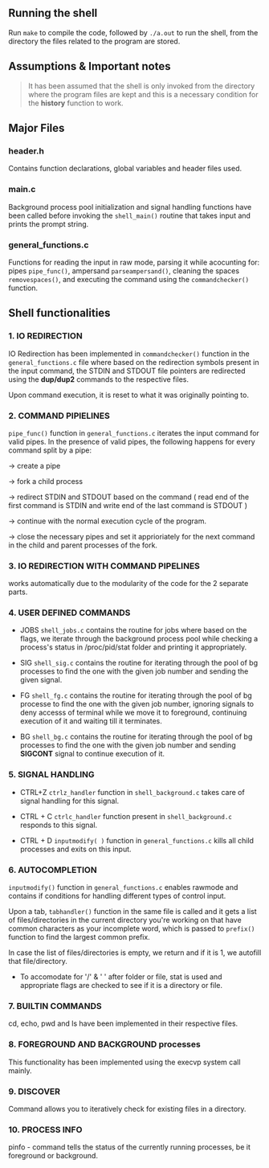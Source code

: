 ## Running the shell

Run `make` to compile the code, followed by `./a.out` to run the shell, from the directory the files related to the program are stored.

## Assumptions & Important notes

> It has been assumed that the shell is only invoked from the directory where the program files are kept and this is a necessary condition for the **history** function to work.

## Major Files

### header.h

Contains function declarations, global variables and header files used.

### main.c

Background process pool initialization and signal handling functions have been called before invoking the `shell_main()` routine that takes input and prints the prompt string.

### general_functions.c

Functions for reading the input in raw mode, parsing it while acocunting for: pipes `pipe_func()`, ampersand `parseampersand()`, cleaning the spaces `removespaces()`, and executing the command using the `commandchecker()` function.

## Shell functionalities

### 1. IO REDIRECTION

IO Redirection has been implemented in `commandchecker()` function in the `general_functions.c` file where based on the redirection symbols present in the input command, the STDIN and STDOUT file pointers are redirected using the **dup/dup2** commands to the respective files.

Upon command execution, it is reset to what it was originally pointing to.

### 2. COMMAND PIPIELINES

`pipe_func()` function in `general_functions.c` iterates the input command for valid pipes.
In the presence of valid pipes, the following happens for every command split by a pipe:

-> create a pipe

-> fork a child process

-> redirect STDIN and STDOUT based on the command ( read end of the first command is STDIN and write end of the last command is STDOUT )

-> continue with the normal execution cycle of the program.

-> close the necessary pipes and set it apprioriately for the next command in the child and parent processes of the fork.

### 3. IO REDIRECTION WITH COMMAND PIPELINES

works automatically due to the modularity of the code for the 2 separate parts.

### 4. USER DEFINED COMMANDS

* JOBS
`shell_jobs.c` contains the routine for jobs where based on the flags, we iterate through the background process pool while checking a process's status in /proc/pid/stat folder and printing it appropriately.

* SIG
`shell_sig.c` contains the routine for iterating through the pool of bg processes to find the one with the given job number and sending the given signal.

* FG
`shell_fg.c` contains the routine for iterating through the pool of bg processe to find the one with the given job number, ignoring signals to deny accesss of terminal while we move it to foreground, continuing execution of it and waiting till it terminates.

* BG
`shell_bg.c` contains the routine for iterating through the pool of bg processes to find the one with the given job number and sending **SIGCONT** signal to continue execution of it.

### 5. SIGNAL HANDLING
* CTRL+Z
`ctrlz_handler` function in `shell_background.c` takes care of signal handling for this signal.

* CTRL + C
`ctrlc_handler` function present in `shell_background.c` responds to this signal.

* CTRL + D
`inputmodify( )` function in `general_functions.c` kills all child processes and exits on this input.

### 6. AUTOCOMPLETION

`inputmodify()` function in `general_functions.c` enables rawmode and contains if conditions for handling different types of control input.

Upon a tab, `tabhandler()` function in the same file is called and it gets a list of files/directories in the current directory you're working on that have common characters as your incomplete word, which is passed to `prefix()` function to find the largest common prefix.

In case the list of files/directories is empty, we return and if it is 1, we autofill that file/directory.

* To accomodate for '/' & ' ' after folder or file, stat is used and appropriate flags are checked to see if it is a directory or file.

### 7. BUILTIN COMMANDS

cd, echo, pwd and ls have been implemented in their respective files.

### 8. FOREGROUND AND BACKGROUND processes

This functionality has been implemented using the execvp system call mainly.

### 9. DISCOVER 

Command allows you to iteratively check for existing files in a directory.

### 10. PROCESS INFO

pinfo - command tells the status of the currently running processes, be it foreground or background.
